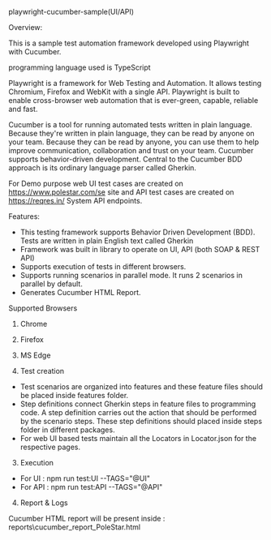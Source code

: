playwright-cucumber-sample(UI/API)

Overview:

This is a sample test automation framework developed using Playwright with Cucumber.

programming language used is TypeScript

Playwright is a framework for Web Testing and Automation. It allows testing Chromium, Firefox and WebKit with a single API. Playwright is built to enable cross-browser web automation that is ever-green, capable, reliable and fast.

Cucumber is a tool for running automated tests written in plain language. Because they're written in plain language, they can be read by anyone on your team. Because they can be read by anyone, you can use them to help improve communication, collaboration and trust on your team. Cucumber supports behavior-driven development. Central to the Cucumber BDD approach is its ordinary language parser called Gherkin.

For Demo purpose web UI test cases are created on https://www.polestar.com/se site and API test cases are created on https://reqres.in/ System API endpoints.

Features:
- This testing framework supports Behavior Driven Development (BDD). Tests are written in plain English text called Gherkin
- Framework was built in library to operate on UI, API (both SOAP & REST API) 
- Supports execution of tests in different browsers.
- Supports running scenarios in parallel mode. It runs 2 scenarios in parallel by default.
- Generates Cucumber HTML Report.

Supported Browsers

1. Chrome
2. Firefox
3. MS Edge

2. Test creation

- Test scenarios are organized into features and these feature files should be placed inside features folder.
- Step definitions connect Gherkin steps in feature files to programming code. A step definition carries out the action that should be performed by the scenario steps. These step definitions should placed inside steps folder in different packages.
- For web UI based tests maintain all the Locators in Locator.json for the respective pages.

3. Execution

- For UI : npm run test:UI --TAGS="@UI"
- For API : npm run test:API --TAGS="@API"


4. Report & Logs

Cucumber HTML report will be present inside : reports\cucumber_report_PoleStar.html
